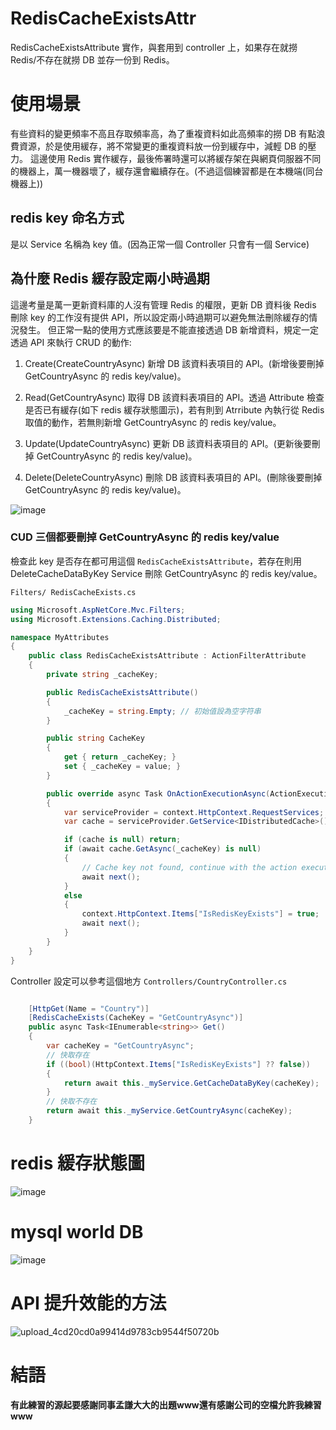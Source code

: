 # RedisCacheExistsAttr
RedisCacheExistsAttribute 實作，與套用到 controller 上，如果存在就撈 Redis/不存在就撈 DB 並存一份到 Redis。

# 使用場景

有些資料的變更頻率不高且存取頻率高，為了重複資料如此高頻率的撈 DB 有點浪費資源，於是使用緩存，將不常變更的重複資料放一份到緩存中，減輕 DB 的壓力。
這邊使用 Redis 實作緩存，最後佈署時還可以將緩存架在與網頁伺服器不同的機器上，萬一機器壞了，緩存還會繼續存在。(不過這個練習都是在本機端(同台機器上))

## redis key 命名方式

是以 Service 名稱為 key 值。(因為正常一個 Controller 只會有一個 Service)

## 為什麼 Redis 緩存設定兩小時過期

這邊考量是萬一更新資料庫的人沒有管理 Redis 的權限，更新 DB 資料後 Redis 刪除 key 的工作沒有提供 API，所以設定兩小時過期可以避免無法刪除緩存的情況發生。
但正常一點的使用方式應該要是不能直接透過 DB 新增資料，規定一定透過 API 來執行 CRUD 的動作:
1. Create(CreateCountryAsync)
新增 DB 該資料表項目的 API。(新增後要刪掉 GetCountryAsync 的 redis key/value)。

2. Read(GetCountryAsync)
取得 DB 該資料表項目的 API。透過 Attribute 檢查是否已有緩存(如下 redis 緩存狀態圖示)，若有則到 Atrribute 內執行從 Redis 取值的動作，若無則新增 GetCountryAsync 的 redis key/value。

3. Update(UpdateCountryAsync)
更新 DB 該資料表項目的 API。(更新後要刪掉 GetCountryAsync 的 redis key/value)。

4. Delete(DeleteCountryAsync)
刪除 DB 該資料表項目的 API。(刪除後要刪掉 GetCountryAsync 的 redis key/value)。

![image](https://github.com/kiwijang/RedisCacheExistsAttr/assets/21300139/6fb17f60-e9a5-4b85-8269-fea9b095ffd5)


### CUD 三個都要刪掉 GetCountryAsync 的 redis key/value

檢查此 key 是否存在都可用這個 `RedisCacheExistsAttribute`，若存在則用 DeleteCacheDataByKey Service 刪除 GetCountryAsync 的 redis key/value。

`Filters/ RedisCacheExists.cs`
``` c#
using Microsoft.AspNetCore.Mvc.Filters;
using Microsoft.Extensions.Caching.Distributed;

namespace MyAttributes
{
    public class RedisCacheExistsAttribute : ActionFilterAttribute
    {
        private string _cacheKey;

        public RedisCacheExistsAttribute()
        {
            _cacheKey = string.Empty; // 初始值設為空字符串
        }

        public string CacheKey
        {
            get { return _cacheKey; }
            set { _cacheKey = value; }
        }

        public override async Task OnActionExecutionAsync(ActionExecutingContext context, ActionExecutionDelegate next)
        {
            var serviceProvider = context.HttpContext.RequestServices;
            var cache = serviceProvider.GetService<IDistributedCache>();

            if (cache is null) return;
            if (await cache.GetAsync(_cacheKey) is null)
            {
                // Cache key not found, continue with the action execution
                await next();
            }
            else
            {
                context.HttpContext.Items["IsRedisKeyExists"] = true;
                await next();
            }
        }
    }
}
```

Controller 設定可以參考這個地方
`Controllers/CountryController.cs`
``` C#

    [HttpGet(Name = "Country")]
    [RedisCacheExists(CacheKey = "GetCountryAsync")]
    public async Task<IEnumerable<string>> Get()
    {
        var cacheKey = "GetCountryAsync";
        // 快取存在
        if ((bool)(HttpContext.Items["IsRedisKeyExists"] ?? false))
        {
            return await this._myService.GetCacheDataByKey(cacheKey);
        }
        // 快取不存在
        return await this._myService.GetCountryAsync(cacheKey);
    }
```

# redis 緩存狀態圖
![image](https://github.com/kiwijang/RedisCacheExistsAttr/assets/21300139/750c1235-9b6e-4d6e-a521-493e8d019068)

# mysql world DB
![image](https://github.com/kiwijang/RedisCacheExistsAttr/assets/21300139/5e30a4a2-bb37-4f41-8acd-274be134739e)

# API 提升效能的方法
![upload_4cd20cd0a99414d9783cb9544f50720b](https://github.com/kiwijang/RedisCacheExistsAttr/assets/21300139/ff99d93b-98af-49c5-877e-bf10f7a85dc5)

# 結語
**有此練習的源起要感謝同事孟謙大大的出題www還有感謝公司的空檔允許我練習www**

